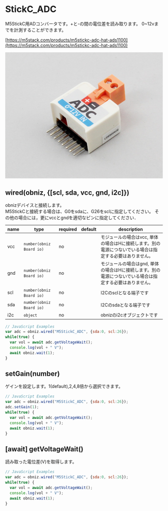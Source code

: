# StickC_ADC

M5StickC用ADコンバータです。+と-の間の電位差を読み取ります。 
0~12vまでを計測することができます。

[https://m5stack.com/products/m5stickc-adc-hat-ads1100](https://m5stack.com/products/m5stickc-adc-hat-ads1100)

![](./image.jpg)

## wired(obniz, {[scl, sda, vcc, gnd, i2c]})
obnizデバイスと接続します。  
M5StickCと接続する場合は、G0をsdaに、G26をsclに指定してください。
その他の場合には，更にvccとgndを適切なピンに指定してください．  

name | type | required | default | description
--- | --- | --- | --- | ---
vcc | `number(obniz Board io)` | no |  &nbsp; | モジュールの場合はvcc, 単体の場合はHに接続します。別の電源につないでいる場合は指定する必要はありません。
gnd | `number(obniz Board io)` | no |  &nbsp; | モジュールの場合はgnd, 単体の場合はHに接続します。別の電源につないでいる場合は指定する必要はありません。
scl | `number(obniz Board io)` | no |  &nbsp; | I2Cのsclとなる端子です
sda | `number(obniz Board io)` | no | &nbsp;  | I2Cのsdaとなる端子です
i2c | `object` | no | &nbsp;  | obnizのi2cオブジェクトです

```javascript
// JavaScript Examples
var adc = obniz.wired("M5StickC_ADC", {sda:0, scl:26});
while(true) {
  var vol = await adc.getVoltageWait();
  console.log(vol + " V");
  await obniz.wait(1);
}
```

## setGain(number)

ゲインを設定します。1(default),2,4,8倍から選択できます。

```javascript
// JavaScript Examples
var adc = obniz.wired("M5StickC_ADC", {sda:0, scl:26});
adc.setGain(1);
while(true) {
  var vol = await adc.getVoltageWait();
  console.log(vol + " V");
  await obniz.wait(1);
}
```


## [await] getVoltageWait()

読み取った電位差(V)を取得します。

```javascript
// JavaScript Examples
var adc = obniz.wired("M5StickC_ADC", {sda:0, scl:26});
while(true) {
  var vol = await adc.getVoltageWait();
  console.log(vol + " V");
  await obniz.wait(1);
}
```